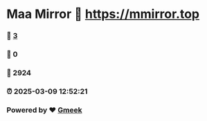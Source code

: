 # Maa Mirror :link: https://mmirror.top 
### :page_facing_up: [3](https://mmirror.top/tag.html) 
### :speech_balloon: 0 
### :hibiscus: 2924 
### :alarm_clock: 2025-03-09 12:52:21 
### Powered by :heart: [Gmeek](https://github.com/Meekdai/Gmeek)
